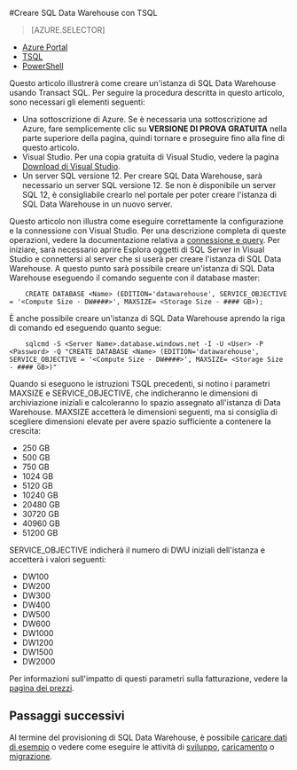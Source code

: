 <properties
   pageTitle="Creare un'istanza di SQL Data Warehouse con TSQL | Microsoft Azure"
   description="Informazioni su come creare un'istanza di Azure SQL Data Warehouse con TSQL"
   services="sql-data-warehouse"
   documentationCenter="NA"
   authors="lodipalm"
   manager="barbkess"
   editor=""
   tags="azure-sql-data-warehouse"/>

<tags
   ms.service="sql-data-warehouse"
   ms.devlang="NA"
   ms.topic="get-started-article"
   ms.tgt_pltfrm="NA"
   ms.workload="data-services"
   ms.date="01/07/2016"
   ms.author="lodipalm;barbkess;sonyama"/>

#Creare SQL Data Warehouse con TSQL 

> [AZURE.SELECTOR]
- [Azure Portal](sql-data-warehouse-get-started-provision.md)
- [TSQL](sql-data-warehouse-get-started-create-TSQL.md)
- [PowerShell](sql-data-warehouse-get-started-create-powershell.md)

Questo articolo illustrerà come creare un'istanza di SQL Data Warehouse usando Transact SQL. Per seguire la procedura descritta in questo articolo, sono necessari gli elementi seguenti:

- Una sottoscrizione di Azure. Se è necessaria una sottoscrizione ad Azure, fare semplicemente clic su **VERSIONE DI PROVA GRATUITA** nella parte superiore della pagina, quindi tornare e proseguire fino alla fine di questo articolo.
- Visual Studio. Per una copia gratuita di Visual Studio, vedere la pagina [Download di Visual Studio](https://www.visualstudio.com/downloads/download-visual-studio-vs).
- Un server SQL versione 12. Per creare SQL Data Warehouse, sarà necessario un server SQL versione 12. Se non è disponibile un server SQL 12, è consigliabile crearlo nel portale per poter creare l'istanza di SQL Data Warehouse in un nuovo server.

Questo articolo non illustra come eseguire correttamente la configurazione e la connessione con Visual Studio. Per una descrizione completa di queste operazioni, vedere la documentazione relativa a [connessione e query][]. Per iniziare, sarà necessario aprire Esplora oggetti di SQL Server in Visual Studio e connettersi al server che si userà per creare l'istanza di SQL Data Warehouse. A questo punto sarà possibile creare un'istanza di SQL Data Warehouse eseguendo il comando seguente con il database master:

        CREATE DATABASE <Name> (EDITION='datawarehouse', SERVICE_OBJECTIVE = '<Compute Size - DW####>', MAXSIZE= <Storage Size - #### GB>);

È anche possibile creare un'istanza di SQL Data Warehouse aprendo la riga di comando ed eseguendo quanto segue:

        sqlcmd -S <Server Name>.database.windows.net -I -U <User> -P <Password> -Q "CREATE DATABASE <Name> (EDITION='datawarehouse', SERVICE_OBJECTIVE = '<Compute Size - DW####>', MAXSIZE= <Storage Size - #### GB>)"

Quando si eseguono le istruzioni TSQL precedenti, si notino i parametri MAXSIZE e SERVICE\_OBJECTIVE, che indicheranno le dimensioni di archiviazione iniziali e calcoleranno lo spazio assegnato all'istanza di Data Warehouse. MAXSIZE accetterà le dimensioni seguenti, ma si consiglia di scegliere dimensioni elevate per avere spazio sufficiente a contenere la crescita:

+ 250 GB
+ 500 GB
+ 750 GB
+ 1024 GB
+ 5120 GB
+ 10240 GB
+ 20480 GB
+ 30720 GB
+ 40960 GB
+ 51200 GB

SERVICE\_OBJECTIVE indicherà il numero di DWU iniziali dell'istanza e accetterà i valori seguenti:

+ DW100
+ DW200
+ DW300
+ DW400
+ DW500
+ DW600
+ DW1000
+ DW1200
+ DW1500
+ DW2000

Per informazioni sull'impatto di questi parametri sulla fatturazione, vedere la [pagina dei prezzi][].

## Passaggi successivi
Al termine del provisioning di SQL Data Warehouse, è possibile [caricare dati di esempio][] o vedere come eseguire le attività di [sviluppo][], [caricamento][] o [migrazione][].

[connessione e query]: ./sql-data-warehouse-get-started-connect.md
[migrazione]: ./sql-data-warehouse-overview-migrate.md
[sviluppo]: ./sql-data-warehouse-overview-develop.md
[caricamento]: ./sql-data-warehouse-overview-load.md
[caricare dati di esempio]: ./sql-data-warehouse-get-started-manually-load-samples.md
[pagina dei prezzi]: https://azure.microsoft.com/pricing/details/sql-data-warehouse/

<!---HONumber=AcomDC_0114_2016-->